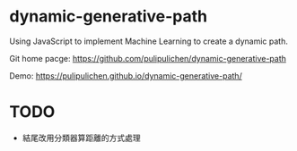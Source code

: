 # dynamic-generative-path
Using JavaScript to implement Machine Learning to create a dynamic path.

Git home pacge: https://github.com/pulipulichen/dynamic-generative-path

Demo: https://pulipulichen.github.io/dynamic-generative-path/

# TODO
- 結尾改用分類器算距離的方式處理